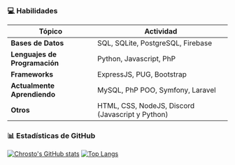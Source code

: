 ### 💻 Habilidades

| **Tópico** | **Actividad** |
| ------------- | ------------- |
| **Bases de Datos** | SQL, SQLite, PostgreSQL, Firebase |
| **Lenguajes de Programación** | Python, Javascript, PhP|
| **Frameworks** | ExpressJS, PUG, Bootstrap  |
| **Actualmente Aprendiendo** | MySQL, PhP POO, Symfony, Laravel  |
| **Otros** | HTML, CSS, NodeJS, Discord (Javascript y Python) |

### 📊 Estadísticas de GitHub
[![Chrosto's GitHub stats](https://github-readme-stats.vercel.app/api?username=consecutes&show_icons=true&theme=blueberry&count_private=true&hide=prs,issues&hide_border=true&locale=es)](https://github.com/anuraghazra/github-readme-stats)
[![Top Langs](https://github-readme-stats.vercel.app/api/top-langs/?username=consecutes&layout=compact&theme=blueberry&hide_border=true&locale=es&count_private=true)](https://github.com/anuraghazra/github-readme-stats)
